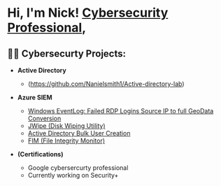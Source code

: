<h1>Hi, I'm Nick!  <a href="https://www.linkedin.com/in/nicholas-smith-naniel/">Cybersecurity Professional</a>,
<h2>👨‍💻 Cybersecurty Projects:</h2>

- <b>Active Directory</b>
  - (https://github.com/Nanielsmith1/Active-directory-lab)

- <b>Azure SIEM </b>
  - [Windows EventLog: Failed RDP Logins Source IP to full GeoData Conversion](https://github.com/joshmadakor1/Sentinel-Lab)
  - [JWipe (Disk Wiping Utility)](https://github.com/joshmadakor1/Jwipe.PowerShell)
  - [Active Directory Bulk User Creation](https://github.com/joshmadakor1/AD_PS)
  - [FIM (File Integrity Monitor)](https://github.com/joshmadakor1/PowerShell-Integrity-FIM)
- <b>(Certifications)</b>
  - Google cybersercurty professional
  - Currently working on Security+
 


[linkedin]: https://www.linkedin.com/in/nicholas-smith-naniel/
<!--
**joshmadakor1/joshmadakor1** is a ✨ _special_ ✨ repository because its `README.md` (this file) appears on your GitHub profile.

Here are some ideas to get you started:

- 🔭 I’m currently working on ...
- 🌱 I’m currently learning ...
- 👯 I’m looking to collaborate on ...
- 🤔 I’m looking for help with ...
- 💬 Ask me about ...
- 📫 How to reach me: ...
- 😄 Pronouns: ...
- ⚡ Fun fact: ...
-->
